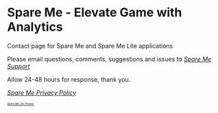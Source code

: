 # Spare Me - Elevate Game with Analytics

Contact page for Spare Me and Spare Me Lite applications

Please email questions, comments, suggestions and issues to <a href="mailto:SpareMeService@gmail.com"><i>Spare Me Support</i></a>

Allow 24-48 hours for response, thank you.

<p><a href="https://tsass123.github.io/spareme/smprivacy.html"><i>Spare Me Privacy Policy</i></a></p>

<p style="font-size:6px"><a href="https://tsass123.github.io/spareme/privacy.html"><i>Spare Me Lite Privacy</i></a></p>
